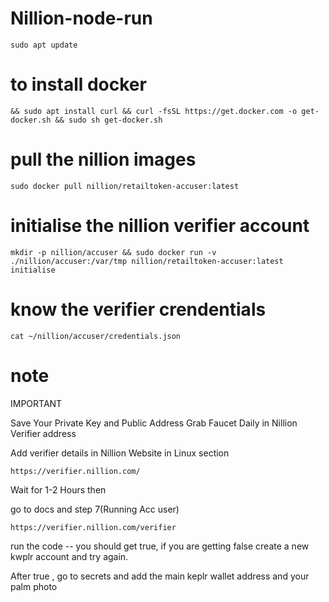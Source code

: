 # Nillion-node-run

```console
sudo apt update
```
# to install docker 
```console
&& sudo apt install curl && curl -fsSL https://get.docker.com -o get-docker.sh && sudo sh get-docker.sh
```
# pull the nillion images

```console
sudo docker pull nillion/retailtoken-accuser:latest
```
# initialise the nillion verifier account

```console
mkdir -p nillion/accuser && sudo docker run -v ./nillion/accuser:/var/tmp nillion/retailtoken-accuser:latest initialise
```

# know the verifier crendentials

```console
cat ~/nillion/accuser/credentials.json
```

# note
IMPORTANT 

Save Your Private Key and Public Address
Grab Faucet Daily in Nillion Verifier address

Add verifier details in Nillion Website in Linux section
```console
https://verifier.nillion.com/
```

Wait for 1-2 Hours then

go to docs and step 7(Running Acc user)
```console
https://verifier.nillion.com/verifier
```
run the code -- you should get true, if you are getting false create a new kwplr account and try again.

After true , go to secrets and add the main keplr wallet address and your palm photo
